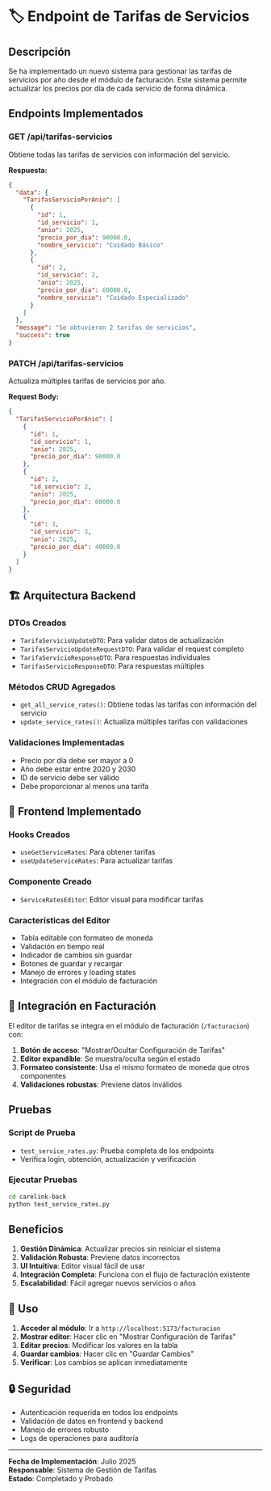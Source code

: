 # 🏷️ Endpoint de Tarifas de Servicios

## Descripción

Se ha implementado un nuevo sistema para gestionar las tarifas de servicios por año desde el módulo de facturación. Este sistema permite actualizar los precios por día de cada servicio de forma dinámica.

## Endpoints Implementados

### **GET /api/tarifas-servicios**

Obtiene todas las tarifas de servicios con información del servicio.

**Respuesta:**

```json
{
  "data": {
    "TarifasServicioPorAnio": [
      {
        "id": 1,
        "id_servicio": 1,
        "anio": 2025,
        "precio_por_dia": 90000.0,
        "nombre_servicio": "Cuidado Básico"
      },
      {
        "id": 2,
        "id_servicio": 2,
        "anio": 2025,
        "precio_por_dia": 60000.0,
        "nombre_servicio": "Cuidado Especializado"
      }
    ]
  },
  "message": "Se obtuvieron 2 tarifas de servicios",
  "success": true
}
```

### **PATCH /api/tarifas-servicios**

Actualiza múltiples tarifas de servicios por año.

**Request Body:**

```json
{
  "TarifasServicioPorAnio": [
    {
      "id": 1,
      "id_servicio": 1,
      "anio": 2025,
      "precio_por_dia": 90000.0
    },
    {
      "id": 2,
      "id_servicio": 2,
      "anio": 2025,
      "precio_por_dia": 60000.0
    },
    {
      "id": 3,
      "id_servicio": 3,
      "anio": 2025,
      "precio_por_dia": 40000.0
    }
  ]
}
```

## 🏗️ Arquitectura Backend

### **DTOs Creados**

- `TarifaServicioUpdateDTO`: Para validar datos de actualización
- `TarifasServicioUpdateRequestDTO`: Para validar el request completo
- `TarifaServicioResponseDTO`: Para respuestas individuales
- `TarifasServicioResponseDTO`: Para respuestas múltiples

### **Métodos CRUD Agregados**

- `get_all_service_rates()`: Obtiene todas las tarifas con información del servicio
- `update_service_rates()`: Actualiza múltiples tarifas con validaciones

### **Validaciones Implementadas**

- Precio por día debe ser mayor a 0
- Año debe estar entre 2020 y 2030
- ID de servicio debe ser válido
- Debe proporcionar al menos una tarifa

## 🎨 Frontend Implementado

### **Hooks Creados**

- `useGetServiceRates`: Para obtener tarifas
- `useUpdateServiceRates`: Para actualizar tarifas

### **Componente Creado**

- `ServiceRatesEditor`: Editor visual para modificar tarifas

### **Características del Editor**

- Tabla editable con formateo de moneda
- Validación en tiempo real
- Indicador de cambios sin guardar
- Botones de guardar y recargar
- Manejo de errores y loading states
- Integración con el módulo de facturación

## 🔗 Integración en Facturación

El editor de tarifas se integra en el módulo de facturación (`/facturacion`) con:

1. **Botón de acceso**: "Mostrar/Ocultar Configuración de Tarifas"
2. **Editor expandible**: Se muestra/oculta según el estado
3. **Formateo consistente**: Usa el mismo formateo de moneda que otros componentes
4. **Validaciones robustas**: Previene datos inválidos

## Pruebas

### **Script de Prueba**

- `test_service_rates.py`: Prueba completa de los endpoints
- Verifica login, obtención, actualización y verificación

### **Ejecutar Pruebas**

```bash
cd carelink-back
python test_service_rates.py
```

## Beneficios

1. **Gestión Dinámica**: Actualizar precios sin reiniciar el sistema
2. **Validación Robusta**: Previene datos incorrectos
3. **UI Intuitiva**: Editor visual fácil de usar
4. **Integración Completa**: Funciona con el flujo de facturación existente
5. **Escalabilidad**: Fácil agregar nuevos servicios o años

## 🚀 Uso

1. **Acceder al módulo**: Ir a `http://localhost:5173/facturacion`
2. **Mostrar editor**: Hacer clic en "Mostrar Configuración de Tarifas"
3. **Editar precios**: Modificar los valores en la tabla
4. **Guardar cambios**: Hacer clic en "Guardar Cambios"
5. **Verificar**: Los cambios se aplican inmediatamente

## 🔒 Seguridad

- Autenticación requerida en todos los endpoints
- Validación de datos en frontend y backend
- Manejo de errores robusto
- Logs de operaciones para auditoría

---

**Fecha de Implementación**: Julio 2025  
**Responsable**: Sistema de Gestión de Tarifas  
**Estado**: Completado y Probado
